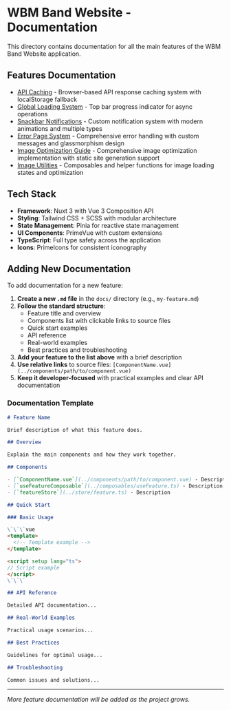# WBM Band Website - Documentation

This directory contains documentation for all the main features of the WBM Band Website application.

## Features Documentation

- [API Caching](./api-caching.md) - Browser-based API response caching system with localStorage fallback
- [Global Loading System](./global-loading-system.md) - Top bar progress indicator for async operations
- [Snackbar Notifications](./snackbar-notifications.md) - Custom notification system with modern animations and multiple types
- [Error Page System](./error-page-system.md) - Comprehensive error handling with custom messages and glassmorphism design
- [Image Optimization Guide](./image-optimization-guide.md) - Comprehensive image optimization implementation with static site generation support
- [Image Utilities](./image-utilities.md) - Composables and helper functions for image loading states and optimization

## Tech Stack

- **Framework**: Nuxt 3 with Vue 3 Composition API
- **Styling**: Tailwind CSS + SCSS with modular architecture
- **State Management**: Pinia for reactive state management
- **UI Components**: PrimeVue with custom extensions
- **TypeScript**: Full type safety across the application
- **Icons**: PrimeIcons for consistent iconography

## Adding New Documentation

To add documentation for a new feature:

1. **Create a new `.md` file** in the `docs/` directory (e.g., `my-feature.md`)
2. **Follow the standard structure**:
   - Feature title and overview
   - Components list with clickable links to source files
   - Quick start examples
   - API reference
   - Real-world examples
   - Best practices and troubleshooting
3. **Add your feature to the list above** with a brief description
4. **Use relative links** to source files: `[ComponentName.vue](../components/path/to/component.vue)`
5. **Keep it developer-focused** with practical examples and clear API documentation

### Documentation Template

```markdown
# Feature Name

Brief description of what this feature does.

## Overview

Explain the main components and how they work together.

## Components

- [`ComponentName.vue`](../components/path/to/component.vue) - Description
- [`useFeatureComposable`](../composables/useFeature.ts) - Description
- [`featureStore`](../store/feature.ts) - Description

## Quick Start

### Basic Usage

\`\`\`vue
<template>
  <!-- Template example -->
</template>

<script setup lang="ts">
// Script example
</script>
\`\`\`

## API Reference

Detailed API documentation...

## Real-World Examples

Practical usage scenarios...

## Best Practices

Guidelines for optimal usage...

## Troubleshooting

Common issues and solutions...
```

---

_More feature documentation will be added as the project grows._
